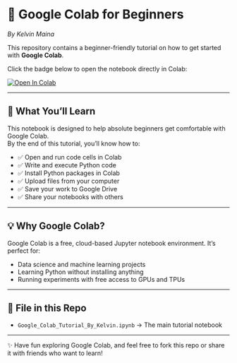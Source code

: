 # 🚀 Google Colab for Beginners  
*By Kelvin Maina*  

This repository contains a beginner-friendly tutorial on how to get started with **Google Colab**.  

Click the badge below to open the notebook directly in Colab:  

[![Open In Colab](https://colab.research.google.com/assets/colab-badge.svg)](https://colab.research.google.com/github/kelvinmaina01/colab-for-beginners/blob/main/Google_Colab_Tutorial_By_Kelvin.ipynb)

---

## 📘 What You’ll Learn
This notebook is designed to help absolute beginners get comfortable with Google Colab.  
By the end of this tutorial, you’ll know how to:  

- ✅ Open and run code cells in Colab  
- ✅ Write and execute Python code  
- ✅ Install Python packages in Colab  
- ✅ Upload files from your computer  
- ✅ Save your work to Google Drive  
- ✅ Share your notebooks with others  

---

## 💡 Why Google Colab?
Google Colab is a free, cloud-based Jupyter notebook environment. It’s perfect for:  
- Data science and machine learning projects  
- Learning Python without installing anything  
- Running experiments with free access to GPUs and TPUs  

---

## 📂 File in this Repo
- `Google_Colab_Tutorial_By_Kelvin.ipynb` → The main tutorial notebook  

---

✨ Have fun exploring Google Colab, and feel free to fork this repo or share it with friends who want to learn!  
